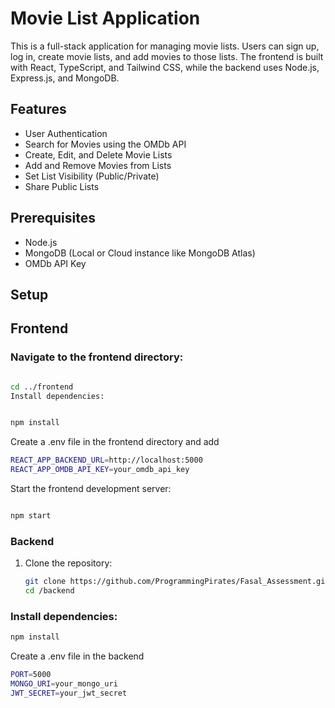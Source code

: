# Movie List Application

This is a full-stack application for managing movie lists. Users can sign up, log in, create movie lists, and add movies to those lists. The frontend is built with React, TypeScript, and Tailwind CSS, while the backend uses Node.js, Express.js, and MongoDB.

## Features

- User Authentication
- Search for Movies using the OMDb API
- Create, Edit, and Delete Movie Lists
- Add and Remove Movies from Lists
- Set List Visibility (Public/Private)
- Share Public Lists

## Prerequisites

- Node.js
- MongoDB (Local or Cloud instance like MongoDB Atlas)
- OMDb API Key

## Setup

## Frontend
### Navigate to the frontend directory:

```sh

cd ../frontend
Install dependencies:
```
```sh

npm install

```
Create a .env file in the frontend directory and add

```sh
REACT_APP_BACKEND_URL=http://localhost:5000
REACT_APP_OMDB_API_KEY=your_omdb_api_key
```
Start the frontend development server:

```sh

npm start
```
### Backend

1. Clone the repository:

   ```sh
   git clone https://github.com/ProgrammingPirates/Fasal_Assessment.git
   cd /backend
### Install dependencies:
```sh
npm install
```
Create a .env file in the backend 
```sh
PORT=5000
MONGO_URI=your_mongo_uri
JWT_SECRET=your_jwt_secret
